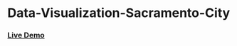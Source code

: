 # Data-Visualization-Sacramento-City

### [Live Demo](https://data-visualization-sacramento-city.now.sh)
